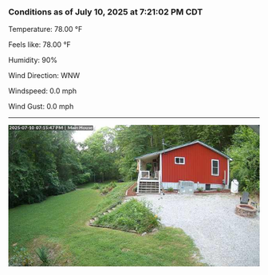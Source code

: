 ### Conditions as of July 10, 2025 at 7:21:02 PM CDT 

Temperature: 78.00 &deg;F

Feels like: 78.00 &deg;F

Humidity: 90%

Wind Direction: WNW

Windspeed: 0.0 mph

Wind Gust: 0.0 mph

---

<img src="./images/latest.jpeg"/>

